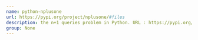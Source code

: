 ```yaml
---
name: python-nplusone
url: https://pypi.org/project/nplusone/#files
description: the n+1 queries problem in Python. URL : https://pypi.org/project/nplusone/#files Groups : None
group: None
---
```

